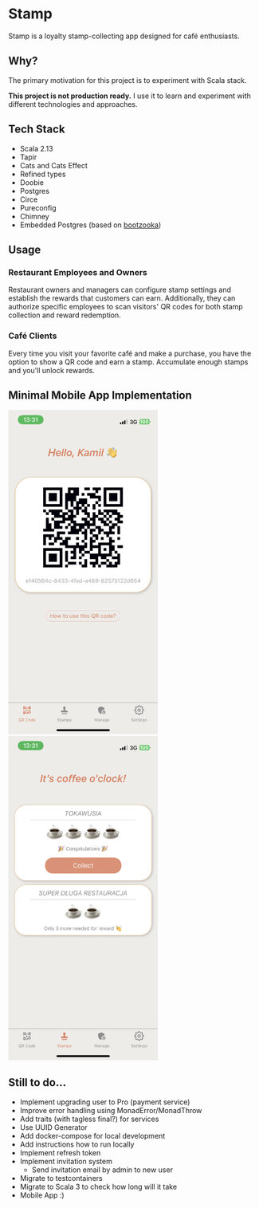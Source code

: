 # Stamp
Stamp is a loyalty stamp-collecting app designed for café enthusiasts.

## Why?
The primary motivation for this project is to experiment with Scala stack. 

**This project is not production ready.** I use it to learn and experiment with different technologies and approaches.

## Tech Stack
- Scala 2.13
- Tapir
- Cats and Cats Effect
- Refined types
- Doobie
- Postgres
- Circe
- Pureconfig
- Chimney
- Embedded Postgres (based on [bootzooka](https://github.com/softwaremill/bootzooka))

## Usage
### Restaurant Employees and Owners
Restaurant owners and managers can configure stamp settings and establish the rewards that customers can earn. 
Additionally, they can authorize specific employees to scan visitors' QR codes for both stamp collection and reward redemption.

### Café Clients
Every time you visit your favorite café and make a purchase, you have the option to show a QR code and earn a stamp. Accumulate enough stamps and you'll unlock rewards.


## Minimal Mobile App Implementation
<img alt="stamp_m_1.png" src="github/stamp_m_1.png" width="300"/> 
<img alt="stamp_m_2.png" src="github/stamp_m_2.png" width="300"/>

## Still to do...
- Implement upgrading user to Pro (payment service)
- Improve error handling using MonadError/MonadThrow
- Add traits (with tagless final?) for services
- Use UUID Generator
- Add docker-compose for local development
- Add instructions how to run locally
- Implement refresh token
- Implement invitation system
  - Send invitation email by admin to new user
- Migrate to testcontainers
- Migrate to Scala 3 to check how long will it take
- Mobile App :)